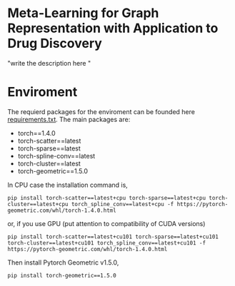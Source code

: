 # Meta-Learning for Graph Representation with Application to Drug Discovery

 "write the description here "

# Enviroment

The requierd packages for the enviroment can be founded here [requirements.txt](requirements.txt). The main packages are:
* torch==1.4.0
* torch-scatter==latest
* torch-sparse==latest
* torch-spline-conv==latest
* torch-cluster==latest
* torch-geometric==1.5.0


In CPU case the installation command is,

```
pip install torch-scatter==latest+cpu torch-sparse==latest+cpu torch-cluster==latest+cpu torch_spline_conv==latest+cpu -f https://pytorch-geometric.com/whl/torch-1.4.0.html 
```
or, if you use GPU (put attention to compatibility of CUDA versions)

```
pip install torch-scatter==latest+cu101 torch-sparse==latest+cu101 torch-cluster==latest+cu101 torch_spline_conv==latest+cu101 -f https://pytorch-geometric.com/whl/torch-1.4.0.html
```
Then install Pytorch Geometric v1.5.0,
```
pip install torch-geometric==1.5.0
```
